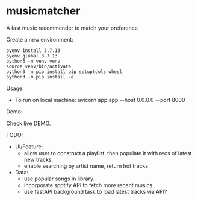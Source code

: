 # musicmatcher
A fast music recommender to match your preference

Create a new environment:
```
pyenv install 3.7.13
pyenv global 3.7.13
python3 -m venv venv
source venv/bin/activate
python3 -m pip install pip setuptools wheel
python3 -m pip install -e .
```

Usage:
- To run on local machine: uvicorn app:app --host 0.0.0.0 --port 8000

Demo:

Check live [DEMO](https://musicmatcher21.herokuapp.com/).

TODO:

- UI/Feature:
	- allow user to construct a playlist, then populate it with recs of latest new tracks.
	- enable searching by artist name, return hot tracks
- Data:
	- use popular songs in library.
	- incorporate spotify API to fetch more recent musics.
	- use fastAPI background task to load latest tracks via API?

